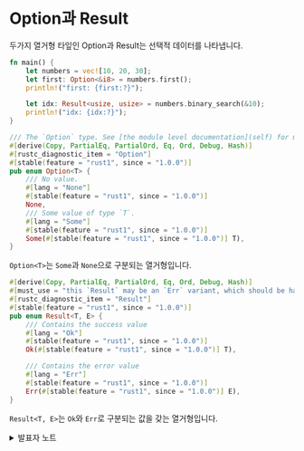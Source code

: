 # Option과 Result

두가지 열거형 타잎인 Option과 Result는 선택적 데이터를 나타냅니다.

```rust
fn main() {
    let numbers = vec![10, 20, 30];
    let first: Option<&i8> = numbers.first();
    println!("first: {first:?}");

    let idx: Result<usize, usize> = numbers.binary_search(&10);
    println!("idx: {idx:?}");
}
```

```rust
/// The `Option` type. See [the module level documentation](self) for more.
#[derive(Copy, PartialEq, PartialOrd, Eq, Ord, Debug, Hash)]
#[rustc_diagnostic_item = "Option"]
#[stable(feature = "rust1", since = "1.0.0")]
pub enum Option<T> {
    /// No value.
    #[lang = "None"]
    #[stable(feature = "rust1", since = "1.0.0")]
    None,
    /// Some value of type `T`.
    #[lang = "Some"]
    #[stable(feature = "rust1", since = "1.0.0")]
    Some(#[stable(feature = "rust1", since = "1.0.0")] T),
}
```

`Option<T>`는 `Some`과 `None`으로 구분되는 열거형입니다.

```rust
#[derive(Copy, PartialEq, PartialOrd, Eq, Ord, Debug, Hash)]
#[must_use = "this `Result` may be an `Err` variant, which should be handled"]
#[rustc_diagnostic_item = "Result"]
#[stable(feature = "rust1", since = "1.0.0")]
pub enum Result<T, E> {
    /// Contains the success value
    #[lang = "Ok"]
    #[stable(feature = "rust1", since = "1.0.0")]
    Ok(#[stable(feature = "rust1", since = "1.0.0")] T),

    /// Contains the error value
    #[lang = "Err"]
    #[stable(feature = "rust1", since = "1.0.0")]
    Err(#[stable(feature = "rust1", since = "1.0.0")] E),
}
```

`Result<T, E>`는 `Ok`와 `Err`로 구분되는 값을 갖는 열거형입니다.

<details>

<summary>발표자 노트</summary>

* `Option`과 `Result`는 표준 라이브러리뿐만아니라 매우 광범위하게 사용되는 타입입니다.
* `Option<&T>` 는 `&T`에 비해 공간 오버헤드가 없습니다.
* `Result`는 오류 처리를 위한 표준 타입입니다. 3일차 과정에서 살펴봅니다.
* `binary_search`는 `Result<usize, usize>`를 반환합니다.
  * 요소가 발견된다면, `Result::Ok`는 발견된 요소의 인덱스를 보유합니다.
  * 아니면, `Result::Err`에는 요소가 삽입되야 하는 인덱스가 포함되어 있습니다.



</details>
